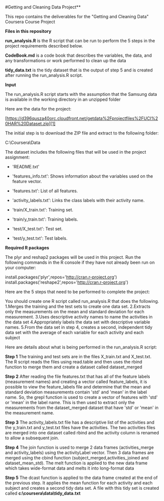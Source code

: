 #Getting and Cleaning Data Project** 

This repo contains the deliverables for the "Getting and Cleaning Data" Coursera Course Project

**Files in this repository**

**run_analysis.R** is the R script that can be run to perform the 5 steps in the project requirements described below.

**CodeBook.md** is a code book that describes the variables, the data, and any transformations or work performed to clean up the data

**tidy_data.txt** is the tidy dataset that is the output of step 5 and is created after running the run_analysis.R script.


**Input**

The run_analysis.R script starts with the assumption that the Samsung data is available in the working directory in an unzipped folder

Here are the data for the project: 

[https://d396qusza40orc.cloudfront.net/getdata%2Fprojectfiles%2FUCI%20HAR%20Dataset.zip][1] 


The initial step is to download the ZIP file and extract to the following folder:

C:\Coursera\Data



The dataset includes the following files that will be used in the project assignment:

- 'README.txt'

- 'features_info.txt': Shows information about the variables used on the feature vector.

- 'features.txt': List of all features.

- 'activity_labels.txt': Links the class labels with their activity name.

- 'train/X_train.txt': Training set.

- 'train/y_train.txt': Training labels.

- 'test/X_test.txt': Test set.

- 'test/y_test.txt': Test labels.


**Required R packages**


The plyr and reshap2 packages will be used in this project. Run the following commands in the R console if they have not already been run on your computer:

install.packages('plyr',repos='http://cran.r-project.org')
install.packages('reshape2',repos='http://cran.r-project.org')




Here are the 5 steps that need to be performed to complete the project:

You should create one R script called run_analysis.R that does the following. 
1.Merges the training and the test sets to create one data set.
2.Extracts only the measurements on the mean and standard deviation for each measurement. 
3.Uses descriptive activity names to name the activities in the data set
4.Appropriately labels the data set with descriptive variable names. 
5.From the data set in step 4, creates a second, independent tidy data set with the average of each variable for each activity and each subject



Here are details about what is being performed in the run_analysis.R script:

**Step 1**
The training and test sets are in the files X_train.txt and X_test.txt.
The R script reads the files using read.table and then uses the rbind function to merge them and create a dataset called dataset_merged

**Step 2**
After reading the file features.txt that has all of the feature labels (measurement names) and creating a vector called feature_labels,
it is possible to view the feature_labels file and determine that the mean and standard deviation measurements contain 'std' and 'mean' in the label name.
So, the grepl function is used to create a vector of features with 'std' or 'mean' in the label name.
This is then used to extract only the measurements from the dataset_merged dataset that have 'std' or 'mean' in the measurement name.

**Step 3**
The activity_labels.txt file has a descriptive list of the activities and the y_train.txt and y_test.txt files have the activities.
The two activities files are merged into one dataset called rbind and the activity column is renamed to allow a subsequent join.

**Step 4**
The join function is used to merge 2 data frames (activities_merge and activity_labels) using the activityLabel vector.
Then 3 data frames are merged using the cbind function (subject_merged,activities_joined and dataset_mean_std).
The melt function is applied to the new data frame which takes wide-format data and melts it into long-format data

**Step 5**
The dcast function is applied to the data frame created at the end of the previous step. It applies the mean function for each activity and each subject
and creates a second tidy data set.
A file with this tidy set is created called      **c:\coursera\data\tidy_data.txt**


  [1]: https://d396qusza40orc.cloudfront.net/getdata%2Fprojectfiles%2FUCI%20HAR%20Dataset.zip
</markdown></p>